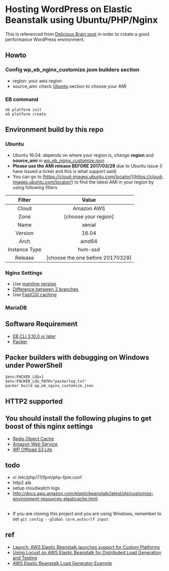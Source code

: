 # Hosting WordPress on Elastic Beanstalk using Ubuntu/PHP/Nginx

This is referenced from [Delicious Brain post](https://deliciousbrains.com/hosting-wordpress-2017-update/) in order to create a good performance WordPress environment.

## Howto

### Config wp_eb_nginx_customize.json **builders** section
- region: your aws region
- source_ami: check [Ubuntu](#Ubuntu) section to choose your AMI 

### EB command
```
eb platform init
eb platform create
```

## Environment build by this repo

### Ubuntu<a name="Ubuntu"></a>
- Ubuntu 16.04: depends on where your region is, change **region** and **source_ami** in [wp_eb_nginx_customize.json](wp_eb_nginx_customize.json)
- **Please use the AMI release BEFORE 2017/03/29** due to Ubuntu issue (I have issued a ticket and this is what support said)
- You can go to [https://cloud-images.ubuntu.com/locator/](https://cloud-images.ubuntu.com/locator/) to find the latest AMI in your region by using following filters

|Filter|Value|
|:---:|:---:|
|Cloud|Amazon AWS|
|Zone|[choose your region]|
|Name|xenial|
|Version|16.04|
|Arch|amd64|
|Instance Type|hvm-ssd|
|Release|[choose the one before 20170329]|

### Nginx Settings
- Use [mainline version](https://deliciousbrains.com/hosting-wordpress-yourself-nginx-php-mysql/)
- [Difference between 2 branches](https://www.nginx.com/blog/nginx-1-6-1-7-released/)
- Use [FastCGI caching](https://deliciousbrains.com/hosting-wordpress-yourself-server-monitoring-caching/#page-cache)

### MariaDB

## Software Requirement
- [EB CLI 3.10.0 or later](http://docs.aws.amazon.com/elasticbeanstalk/latest/dg/eb-cli3-install.html)
- [Packer](https://www.packer.io/)

## Packer builders with debugging on Windows under PowerShell
```
$env:PACKER_LOG=1
$env:PACKER_LOG_PATH="packerlog.txt"
packer build wp_eb_nginx_customize.json
```

## HTTP2 supported

## You should install the following plugins to get boost of this nginx settings
- [Redis Object Cache](https://wordpress.org/plugins/redis-cache/)
- [Amazon Web Service](https://wordpress.org/plugins/amazon-web-services/)
- [WP Offload S3 Lite](https://wordpress.org/plugins/amazon-s3-and-cloudfront/)

## todo
- vi /etc/php/7.1/fpm/php-fpm.conf
- http2 alb
- setup cloudwatch logs
- http://docs.aws.amazon.com/elasticbeanstalk/latest/dg/customize-environment-resources-elasticache.html

##
- If you are cloning this project and you are using Windows, remember to set `git config --global core.autocrlf input` 

## ref
- [Launch: AWS Elastic Beanstalk launches support for Custom Platforms](https://aws.amazon.com/cn/blogs/aws/launch-aws-elastic-beanstalk-launches-support-for-custom-platforms/)
- [Using Locust on AWS Elastic Beanstalk for Distributed Load Generation and Testing](https://aws.amazon.com/blogs/devops/using-locust-on-aws-elastic-beanstalk-for-distributed-load-generation-and-testing/)
- [AWS Elastic Beanstalk Load Generator Example](https://github.com/awslabs/eb-locustio-sample)